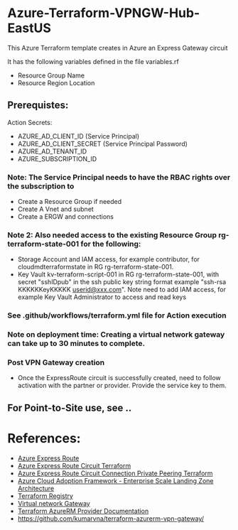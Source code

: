 # Azure-Terraform-VPNGW-Hub-EastUS

This Azure Terraform template creates in Azure an Express Gateway circuit
    

It has the following variables defined in the file variables.rf
- Resource Group Name
- Resource Region Location


## Prerequistes:

Action Secrets:
- AZURE_AD_CLIENT_ID (Service Principal)
- AZURE_AD_CLIENT_SECRET (Service Principal Password)
- AZURE_AD_TENANT_ID
- AZURE_SUBSCRIPTION_ID

### Note: The Service Principal needs to have the RBAC rights over the subscription to 
- Create a Resource Group if needed
- Create A Vnet and subnet
- Create a ERGW and connections

### Note 2: Also needed access to the existing Resource Group rg-terraform-state-001 for the following:
- Storage Account and IAM access, for example contributor, for cloudmdterraformstate in RG rg-terraform-state-001.
- Key Vault kv-terraform-script-001 in RG rg-terraform-state-001, with secret "sshIDpub" in the ssh public key string format example "ssh-rsa KKKKKKeyKKKKK userid@xxx.com". Note need to add IAM access, for example Key Vault Administrator to access and read keys 

### See     .github/workflows/terraform.yml file for Action execution

### Note on deployment time: Creating a virtual network gateway can take up to **30 minutes** to complete.

### Post VPN Gateway creation

- Once the ExpressRoute circuit is successfully created, need to follow activation with the partner or provider. Provide the service key to them.

## For Point-to-Site use, see ..


# References:
- [Azure Express Route ](https://learn.microsoft.com/en-us/azure/expressroute/)
- [Azure Express Route Circuit Terraform](https://registry.terraform.io/providers/hashicorp/azurerm/latest/docs/resources/express_route_circuit.html)
- [Azure Express Route Circuit Connection Private Peering Terraform](https://registry.terraform.io/providers/hashicorp/azurerm/latest/docs/resources/express_route_circuit_connection)
- [Azure Cloud Adoption Framework - Enterprise Scale Landing Zone Architecture](https://learn.microsoft.com/en-us/azure/cloud-adoption-framework/ready/landing-zone)
- [Terraform Registry](https://registry.terraform.io/providers/hashicorp/azurerm/latest/docs/resources/point_to_site_vpn_gateway)
- [Virtual network Gateway](https://docs.microsoft.com/en-us/azure/vpn-gateway/vpn-gateway-about-vpngateways)
- [Terraform AzureRM Provider Documentation](https://www.terraform.io/docs/providers/azurerm/index.html)
- https://github.com/kumarvna/terraform-azurerm-vpn-gateway/

